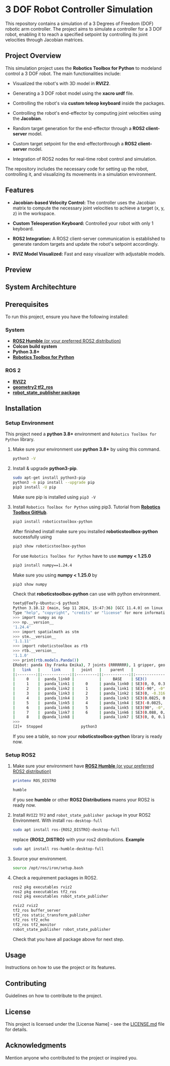 # 3 DOF Robot Controller Simulation
This repository contains a simulation of a 3 Degrees of Freedom (DOF) robotic arm controller. The project aims to simulate a controller for a 3 DOF robot, enabling it to reach a specified setpoint by controlling its joint velocities through Jacobian matrices.

## Project Overview
This simulation project uses the **Robotics Toolbox for Python** to modeland control a 3 DOF robot. The main functionalities include:

- Visualized the robot's with 3D model in **RVIZ2**.

- Generating a 3 DOF robot model using the **xacro urdf** file.
- Controlling the robot's via **custom teleop keyboard** inside the packages.
- Controlling the robot's end-effector by computing joint velocities using the **Jacobian**.
- Random target generation for the end-effector through a **ROS2 client-server** model.
- Custom target setpoint for the end-effectorthrough a **ROS2 client-server** model.
- Integration of ROS2 nodes for real-time robot control and simulation.

The repository includes the necessary code for setting up the robot, controlling it, and visualizing its movements in a simulation environment.

## Features

- **Jacobian-based Velocity Control:** The controller uses the Jacobian matrix to compute the necessary joint velocities to achieve a target (x, y, z) in the workspace.

- **Custom Teleoperation Keyboard:** Controlled your robot with only 1 keyboard.
- **ROS2 Integration:** A ROS2 client-server communication is established to generate random targets and update the robot's setpoint accordingly.
- **RVIZ Model Visualized:** Fast and easy visualizer with adjustable models.

## Preview

## System Architechture

## Prerequisites
To run this project, ensure you have the following installed:
### System
- [**ROS2 Humble** (or your preferred ROS2 distribution)](https://docs.ros.org/en/humble/Installation.html)
- **Colcon build system**
- **Python 3.8+**
- [**Robotics Toolbox for Python**](https://petercorke.github.io/robotics-toolbox-python/)
### ROS 2
- [**RVIZ2**](https://docs.ros.org/en/humble/Tutorials/Intermediate/RViz/RViz-Main.html)
- [**geometry2 tf2_ros**](https://github.com/ros2/geometry2)
- [**robot_state_publisher package**](https://github.com/ros/robot_state_publisher)

## Installation
### Setup Environment
This project need a **python 3.8+** environment and ```Robotics Toolbox for Python``` library.

1. Make sure your environment use **python 3.8+** by using this command.

    ```bash
    python3 -V
    ```
2. Install & upgrade **python3-pip**.
    ```bash
    sudo apt-get install python3-pip
    python3 -m pip install --upgrade pip
    pip3 install -U pip
    ```
    Make sure pip is installed using `pip3 -V`

3. Install ```Robotics Toolbox for Python``` using pip3. Tutorial from [**Robotics Toolbox GitHub**](https://github.com/petercorke/robotics-toolbox-python).
    ```bash
    pip3 install roboticstoolbox-python
    ```
    After finished install make sure you installed **roboticstoolbox-python** successfully using
    ```bash
    pip3 show roboticstoolbox-python
    ```  
    For use ```Robotics Toolbox for Python``` have to use **numpy < 1.25.0**
    ```bash
    pip3 install numpy==1.24.4
    ```
    Make sure you using **numpy < 1.25.0** by
    ```bash
    pip3 show numpy
    ```
    Check that **roboticstoolbox-python** can use with python environment.
    ```sh
    teety@TeeTy-Ubuntu:~$ python3
    Python 3.10.12 (main, Sep 11 2024, 15:47:36) [GCC 11.4.0] on linux
    Type "help", "copyright", "credits" or "license" for more information.
    >>> import numpy as np
    >>> np.__version__
    '1.24.4'
    >>> import spatialmath as stm
    >>> stm.__version__
    '1.1.11'
    >>> import roboticstoolbox as rtb
    >>> rtb.__version__
    '1.1.0'
    >>> print(rtb.models.Panda())
    ERobot: panda (by Franka Emika), 7 joints (RRRRRRR), 1 gripper, geometry, collision
    |   link   |     link     |   joint   |    parent   |              ETS: parent to link               |
    |:--------:|:------------:|:---------:|:-----------:|:----------------------------------------------:|
    |     0    |  panda_link0 |           |     BASE    | SE3()                                          |
    |     1    |  panda_link1 |     0     | panda_link0 | SE3(0, 0, 0.333) ⊕ Rz(q0)                      |
    |     2    |  panda_link2 |     1     | panda_link1 | SE3(-90°, -0°, 0°) ⊕ Rz(q1)                    |
    |     3    |  panda_link3 |     2     | panda_link2 | SE3(0, -0.316, 0; 90°, -0°, 0°) ⊕ Rz(q2)       |
    |     4    |  panda_link4 |     3     | panda_link3 | SE3(0.0825, 0, 0; 90°, -0°, 0°) ⊕ Rz(q3)       |
    |     5    |  panda_link5 |     4     | panda_link4 | SE3(-0.0825, 0.384, 0; -90°, -0°, 0°) ⊕ Rz(q4) |
    |     6    |  panda_link6 |     5     | panda_link5 | SE3(90°, -0°, 0°) ⊕ Rz(q5)                     |
    |     7    |  panda_link7 |     6     | panda_link6 | SE3(0.088, 0, 0; 90°, -0°, 0°) ⊕ Rz(q6)        |
    |     8    | @panda_link8 |           | panda_link7 | SE3(0, 0, 0.107)                               |
    >>> 
    [2]+  Stopped                 python3
    ```
    If you see a table, so now your **roboticstoolbox-python** library is ready now.

### Setup ROS2

1. Make sure your environment have [**ROS2 Humble** (or your preferred ROS2 distribution)](https://docs.ros.org/en/humble/Installation.html)

    ```sh
    printenv ROS_DISTRO
    ```

    ```bash
    humble
    ```

    if you see **humble** or other **ROS2 Distributions** maens your ROS2 is ready now.

2. Install ```RVIZ2``` ```TF2``` and ```robot_state_publisher package``` in your ROS2 Environment. With install ```ros-desktop-full```

    ```bash
    sudo apt install ros-{ROS2_DISTRO}-desktop-full
    ```

    replace **{ROS2_DISTRO}** with your ros2 distributions. **Example**

    ```bash
    sudo apt install ros-humble-desktop-full
    ```

3. Source your environment.

    ```bash
    source /opt/ros/iron/setup.bash
    ```

4. Check a requirement packages in ROS2.

    ```bash
    ros2 pkg executables rviz2
    ros2 pkg executables tf2_ros
    ros2 pkg executables robot_state_publisher 
    ```

    ```bash
    rviz2 rviz2
    tf2_ros buffer_server
    tf2_ros static_transform_publisher
    tf2_ros tf2_echo
    tf2_ros tf2_monitor
    robot_state_publisher robot_state_publisher
    ```

    Check that you have all package above for next step.

## Usage
Instructions on how to use the project or its features.

## Contributing
Guidelines on how to contribute to the project.

## License
This project is licensed under the [License Name] - see the [LICENSE.md](LICENSE.md) file for details.

## Acknowledgments
Mention anyone who contributed to the project or inspired you. 
